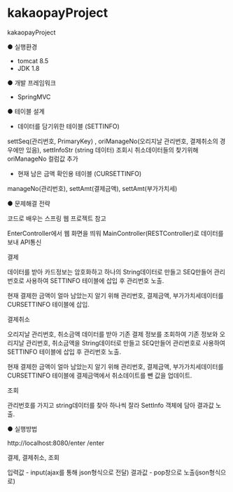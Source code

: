 # kakaopayProject
kakaopayProject

● 실행환경

- tomcat 8.5
- JDK 1.8

● 개발 프레임워크

- SpringMVC

● 테이블 설계

- 데이터를 담기위한 테이블 (SETTINFO)

settSeq(관리번호, PrimaryKey) , oriManageNo(오리지날 관리번호, 결제취소의 경우에만 있음), settInfoStr (string 데이터)
조회시 취소데이터들의 찾기위해 oriManageNo 컬럼값 추가

- 현재 남은 금액 확인용 테이블 (CURSETTINFO)

manageNo(관리번호), settAmt(결제금액), settAmt(부가가치세)

● 문제해결 전략

코드로 배우는 스프링 웹 프로젝트 참고

EnterController에서 웹 화면을 띄워 MainController(RESTController)로 데이터를 보내 API통신

결제

데이터를 받아 카드정보는 암호화하고 하나의 String데이터로 만들고 SEQ만들어 관리번호로 사용하여 SETTINFO 테이블에 삽입 후 관리번호 노출.

현재 결제한 금액이 얼마 남았는지 알기 위해 관리번호, 결제금액, 부가가치세데이터를 CURSETTINFO 테이블에 삽입.

결제취소

오리지날 관리번호, 취소금액 데이터를 받아 기존 결제 정보를 조회하여 기존 정보와 오리지날 관리번호, 취소금액을 String데이터로 만들고 SEQ만들어 관리번호로 사용하여 SETTINFO 테이블에 삽입 후 관리번호 노출.

현재 결제한 금액이 얼마 남았는지 알기 위해 관리번호, 결제금액, 부가가치세데이터를 CURSETTINFO 테이블에 결제금액에서 취소데이트를 뺀 값을 업데이트.

조회

관리번호를 가지고 string데이터를 찾아 하나씩 잘라 SettInfo 객체에 담아 결과값 노출.

● 실행방법

http://localhost:8080/enter /enter

결제, 결제취소, 조회

입력값 - input(ajax를 통해 json형식으로 전달)
결과값 - pop창으로 노출(json형식으로)
